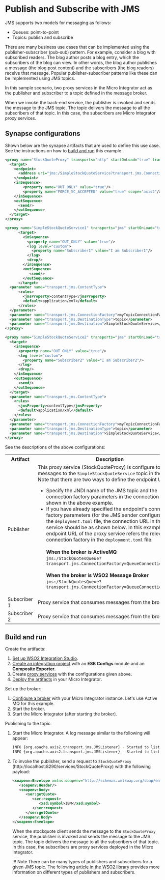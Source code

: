 # Publish and Subscribe with JMS

JMS supports two models for messaging as follows:

- Queues: point-to-point
- Topics: publish and subscribe  

There are many business use cases that can be implemented using the publisher-subscriber (pub-sub) pattern. For example, consider a blog with subscribed readers. The blog author posts a blog entry, which the subscribers of the blog can view. In other words, the blog author publishes a message (the blog post content) and the subscribers (the blog readers) receive that message. Popular publisher-subscriber patterns like these can be implemented using JMS topics.

In this sample scenario, two proxy services in the Micro Integrator act as the publisher and subscriber to a topic defined in the message broker. 

When we invoke the back-end service, the publisher is invoked and sends the message to the JMS topic. The topic delivers the message to all the subscribers of that topic. In this case, the subscribers are Micro Integrator proxy services.

## Synapse configurations

Shown below are the synapse artifacts that are used to define this use case. See the instructions on how to [build and run](#build-and-run) this example.

```xml tab="Proxy Service (Publisher)"
<proxy name="StockQuoteProxy" transports="http" startOnLoad="true" trace="disable" xmlns="http://ws.apache.org/ns/synapse">
  <target>
    <endpoint>
      <address uri="jms:/SimpleStockQuoteService?transport.jms.ConnectionFactoryJNDIName=TopicConnectionFactory&amp;java.naming.factory.initial=org.apache.activemq.jndi.ActiveMQInitialContextFactory&amp;java.naming.provider.url=tcp://localhost:61616&amp;transport.jms.DestinationType=topic"/>
    </endpoint>
    <inSequence>
        <property name="OUT_ONLY" value="true"/>
        <property name="FORCE_SC_ACCEPTED" value="true" scope="axis2"/>
    </inSequence>
    <outSequence>
      <send/>
    </outSequence>
  </target>
</proxy>

```

```xml tab="Proxy Service (Subscriber 1)"
<proxy name="SimpleStockQuoteService1" transports="jms" startOnLoad="true" trace="disable" xmlns="http://ws.apache.org/ns/synapse">
      <target>
        <inSequence>
          <property name="OUT_ONLY" value="true"/>
          <log level="custom">
            <property name="Subscriber1" value="I am Subscriber1"/>
          </log>
          <drop/>
        </inSequence>
        <outSequence>
           <send/>
        </outSequence>
      </target>
  <parameter name="transport.jms.ContentType">
      <rules>
        <jmsProperty>contentType</jmsProperty>
        <default>application/xml</default>
      </rules>
  </parameter>
  <parameter name="transport.jms.ConnectionFactory">myTopicConnectionFactory</parameter>
  <parameter name="transport.jms.DestinationType">topic</parameter>
  <parameter name="transport.jms.Destination">SimpleStockQuoteService</parameter>
</proxy>
```

```xml tab="Proxy Service (Subscriber 2)"
<proxy name="SimpleStockQuoteService2" transports="jms" startOnLoad="true" trace="disable" xmlns="http://ws.apache.org/ns/synapse">
  <target>
    <inSequence>
      <property name="OUT_ONLY" value="true"/>
      <log level="custom">
        <property name="Subscriber2" value="I am Subscriber2"/>
      </log>
      <drop/>
    </inSequence>
    <outSequence>
      <send/>
    </outSequence>
  </target>
  <parameter name="transport.jms.ContentType">
    <rules>
      <jmsProperty>contentType</jmsProperty>
      <default>application/xml</default>
    </rules>
  </parameter>
  <parameter name="transport.jms.ConnectionFactory">myTopicConnectionFactory</parameter>
  <parameter name="transport.jms.DestinationType">topic</parameter>
  <parameter name="transport.jms.Destination">SimpleStockQuoteService</parameter>
</proxy>
```

See the descriptions of the above configurations:

<table>
  <tr>
    <th>Artifact</th>
    <th>Description</th>
  </tr>
  <tr>
    <td>Publisher</td>
    <td>
      This proxy service (StockQuoteProxy) is configure to publish messages to the <code>SimpleStockQuoteService</code> topic in the broker. Note that there are two ways to define the endpoint URL:
      <ul>
        <li>
          Specify the JNDI name of the JMS topic and the connection factory parameters in the connection URL as shown in the above example.
        </li>
        <li>
          If you have already specified the endpoint's connection factory parameters (for the JMS sender configuration) in the <code>deployment.toml</code> file, the connection URL in the proxy service should be as shown below. In this example, the endpoint URL of the proxy service refers the relevant connection factory in the <code>deployment.toml</code> file. </br></br>
          <b>When the broker is ActiveMQ</b></br>
          <code>jms:/StockQuotesQueue?transport.jms.ConnectionFactory=QueueConnectionFactory</code></br></br>
          <b>When the broker is WSO2 Message Broker</b></br>
          <code>jms:/StockQuotesQueue?transport.jms.ConnectionFactory=QueueConnectionFactory</code></br>
        </li>
      </ul>
    </td>
  </tr>
  <tr>
    <td>Subscriber 1</td>
    <td>Proxy service that consumes messages from the broker.</td>
  </tr>
  <tr>
    <td>Subscriber 2</td>
    <td>Proxy service that consumes messages from the broker.</td>
  </tr>
</table>

## Build and run

Create the artifacts:

1. [Set up WSO2 Integration Studio]({{base_path}}/integrate/develop/installing-wso2-integration-studio).
2. [Create an integration project]({{base_path}}/integrate/develop/create-integration-project) with an <b>ESB Configs</b> module and an <b>Composite Exporter</b>.
3. Create [proxy services]({{base_path}}/integrate/develop/creating-artifacts/creating-a-proxy-service) with the configurations given above.
4. [Deploy the artifacts]({{base_path}}/integrate/develop/deploy-artifacts) in your Micro Integrator.

Set up the broker:

1.  [Configure a broker]({{base_path}}/install-and-setup/setup/transport-configurations/configuring-transport#configuring-the-jms-transport) with your Micro Integrator instance. Let's use Active MQ for this example.
2.  Start the broker.
3.  Start the Micro Integrator (after starting the broker).

Publishing to the topic:

1. Start the Micro Integrator. A log message similar to the following will appear:
    ```bash
    INFO {org.apache.axis2.transport.jms.JMSListener} - Started to listen on destination : SimpleStockQuoteService of type topic for service SimpleStockQuoteService2
    INFO {org.apache.axis2.transport.jms.JMSListener} - Started to listen on destination : SimpleStockQuoteService of type topic for service SimpleStockQuoteService1
    ```
 
2. To invoke the publisher, send a request to `StockQuoteProxy` (http://localhost:8290/services/StockQuoteProxy) with the following payload:
    ```xml
    <soapenv:Envelope xmlns:soapenv="http://schemas.xmlsoap.org/soap/envelope/" xmlns:ser="http://services.samples" xmlns:xsd="http://services.samples/xsd">
       <soapenv:Header/>
       <soapenv:Body>
          <ser:getQuote>
             <ser:request>
                <xsd:symbol>IBM</xsd:symbol>
             </ser:request>
          </ser:getQuote>
       </soapenv:Body>
    </soapenv:Envelope>
    ```

    When the stockquote client sends the message to the `StockQuoteProxy` service, the publisher is invoked and sends the message to the JMS topic. The topic delivers the message to all the subscribers of that topic. In this case, the subscribers are proxy services deployed in the Micro Integrator.

    !!! Note
        There can be many types of publishers and subscribers for a given JMS topic. The following [article in the WSO2 library](http://wso2.org/library/articles/2011/12/wso2-esb-example-pubsub-soa) provides more information on different types of publishers and subscribers.